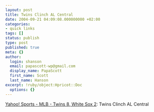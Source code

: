 ```yaml
---
layout: post
title: Twins Clinch AL Central
date: 2004-09-21 04:09:08.000000000 +02:00
categories:
- quick links
tags: []
status: publish
type: post
published: true
meta: {}
author:
  login: shanson
  email: papascott-wp@gmail.com
  display_name: PapaScott
  first_name: Scott
  last_name: Hanson
excerpt: !ruby/object:Hpricot::Doc
  options: {}
---
```

<p><a href="http://sports.yahoo.com/mlb/recap?gid=240920104&prov=ap">Yahoo! Sports - MLB - Twins 8, White Sox 2</a>: Twins Clinch AL Central</p>
